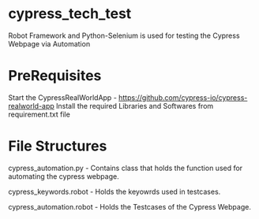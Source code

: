 # cypress_tech_test
Robot Framework and Python-Selenium is used for testing the Cypress Webpage via Automation
# PreRequisites
Start the CypressRealWorldApp - https://github.com/cypress-io/cypress-realworld-app
Install the required Libraries and Softwares from requirement.txt file
# File Structures
cypress_automation.py - Contains class that holds the function used for automating the cypress webpage.

cypress_keywords.robot - Holds the keyowrds used in testcases.

cypress_automation.robot - Holds the Testcases of the Cypress Webpage.
